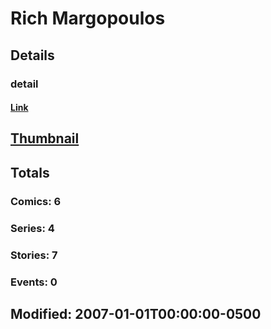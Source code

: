 # Rich  Margopoulos 
## Details
### detail
#### [Link](http://marvel.com/comics/creators/1095/rich_margopoulos?utm_campaign=apiRef&utm_source=225578a89fc76f3d20fbffda5d17a88d)
## [Thumbnail](http://i.annihil.us/u/prod/marvel/i/mg/b/40/image_not_available.jpg)
## Totals
### Comics: 6
### Series: 4
### Stories: 7
### Events: 0
## Modified: 2007-01-01T00:00:00-0500